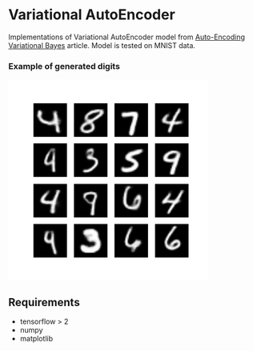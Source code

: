 # Variational AutoEncoder

Implementations of Variational AutoEncoder model from [Auto-Encoding Variational Bayes](https://arxiv.org/abs/1312.6114) article.
Model is tested on MNIST data.

### Example of generated digits
![Results on MNIST](imgs/output_example.png)


## Requirements
* tensorflow > 2
* numpy
* matplotlib 
